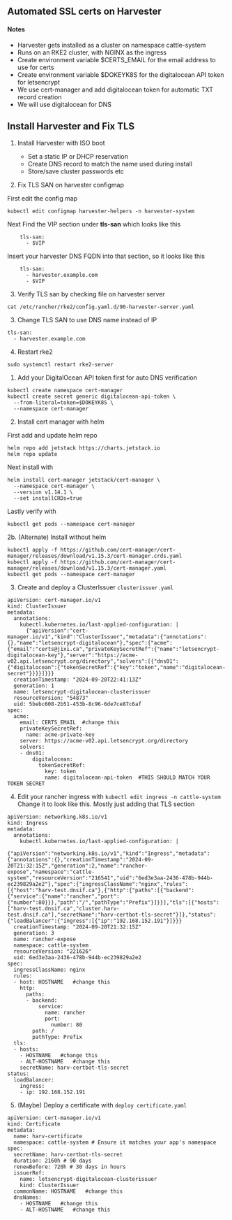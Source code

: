 ## Automated SSL certs on Harvester

#### Notes
- Harvester gets installed as a cluster on namespace cattle-system
- Runs on an RKE2 cluster, with NGINX as the ingress
- Create environment variable $CERTS_EMAIL for the email address to use for certs
- Create environment variable $DOKEYK8S for the digitalocean API token for letsencrypt
- We use cert-manager and add digitalocean token for automatic TXT record creation
- We will use digitalocean for DNS


## Install Harvester and Fix TLS
1. Install Harvester with ISO boot
   - Set a static IP or DHCP reservation
   - Create DNS record to match the name used during install
   - Store/save cluster passwords etc

2. Fix TLS SAN on harvester configmap

First edit the config map

`kubectl edit configmap harvester-helpers -n harvester-system`

Next Find the VIP section under **tls-san** which looks like this
```
    tls-san:
      - $VIP
```
Insert your harvester DNS FQDN into that section, so it looks like this
```
    tls-san:
      - harvester.example.com
      - $VIP
```

3. Verify TLS san by checking file on harvester server
```
cat /etc/rancher/rke2/config.yaml.d/90-harvester-server.yaml
```

3. Change TLS SAN to use DNS name instead of IP
```
tls-san:
  - harvester.example.com
```

4. Restart rke2
```
sudo systemctl restart rke2-server
```


1. Add your DigitalOcean API token first for auto DNS verification
```
kubectl create namespace cert-manager
kubectl create secret generic digitalocean-api-token \
  --from-literal=token=$DOKEYK8S \
  --namespace cert-manager
```

2. Install cert manager with helm

First add and update helm repo
```
helm repo add jetstack https://charts.jetstack.io
helm repo update
```

Next install with
```
helm install cert-manager jetstack/cert-manager \
  --namespace cert-manager \
  --version v1.14.1 \
  --set installCRDs=true
```

Lastly verify with
```
kubectl get pods --namespace cert-manager
```
2b. (Alternate) Install without helm
```
kubectl apply -f https://github.com/cert-manager/cert-manager/releases/download/v1.15.3/cert-manager.crds.yaml
kubectl apply -f https://github.com/cert-manager/cert-manager/releases/download/v1.15.3/cert-manager.yaml
kubectl get pods --namespace cert-manager
```

3. Create and deploy a ClusterIssuer `clusterissuer.yaml`
```
apiVersion: cert-manager.io/v1
kind: ClusterIssuer
metadata:
  annotations:
    kubectl.kubernetes.io/last-applied-configuration: |
      {"apiVersion":"cert-manager.io/v1","kind":"ClusterIssuer","metadata":{"annotations":{},"name":"letsencrypt-digitalocean"},"spec":{"acme":{"email":"certs@jixi.ca","privateKeySecretRef":{"name":"letsencrypt-digitalocean-key"},"server":"https://acme-v02.api.letsencrypt.org/directory","solvers":[{"dns01":{"digitalocean":{"tokenSecretRef":{"key":"token","name":"digitalocean-secret"}}}}]}}}
  creationTimestamp: "2024-09-20T22:41:13Z"
  generation: 1
  name: letsencrypt-digitalocean-clusterissuer
  resourceVersion: "54873"
  uid: 5bebc608-2b51-453b-8c96-6de7ce87c6af
spec:
  acme:
    email: CERTS_EMAIL  #change this
    privateKeySecretRef:
      name: acme-private-key
    server: https://acme-v02.api.letsencrypt.org/directory
    solvers:
    - dns01:
        digitalocean:
          tokenSecretRef:
            key: token
            name: digitalocean-api-token  #THIS SHOULD MATCH YOUR TOKEN SECRET
```

4. Edit your rancher ingress with `kubectl edit ingress -n cattle-system`
Change it to look like this. Mostly just adding that TLS section
```
apiVersion: networking.k8s.io/v1
kind: Ingress
metadata:
  annotations:
    kubectl.kubernetes.io/last-applied-configuration: |
      {"apiVersion":"networking.k8s.io/v1","kind":"Ingress","metadata":{"annotations":{},"creationTimestamp":"2024-09-20T21:32:15Z","generation":2,"name":"rancher-expose","namespace":"cattle-system","resourceVersion":"216541","uid":"6ed3e3aa-2436-478b-944b-ec239829a2e2"},"spec":{"ingressClassName":"nginx","rules":[{"host":"harv-test.dnsif.ca"},{"http":{"paths":[{"backend":{"service":{"name":"rancher","port":{"number":80}}},"path":"/","pathType":"Prefix"}]}}],"tls":[{"hosts":["harv-test.dnsif.ca","cluster.harv-test.dnsif.ca"],"secretName":"harv-certbot-tls-secret"}]},"status":{"loadBalancer":{"ingress":[{"ip":"192.168.152.191"}]}}}
  creationTimestamp: "2024-09-20T21:32:15Z"
  generation: 3
  name: rancher-expose
  namespace: cattle-system
  resourceVersion: "221626"
  uid: 6ed3e3aa-2436-478b-944b-ec239829a2e2
spec:
  ingressClassName: nginx
  rules:
  - host: HOSTNAME   #change this
    http:
      paths:
      - backend:
          service:
            name: rancher
            port:
              number: 80
        path: /
        pathType: Prefix
  tls:
  - hosts:
    - HOSTNAME   #change this
    - ALT-HOSTNAME   #change this
    secretName: harv-certbot-tls-secret
status:
  loadBalancer:
    ingress:
    - ip: 192.168.152.191
```



5. (Maybe) Deploy a certificate with `deploy certificate.yaml`
```
apiVersion: cert-manager.io/v1
kind: Certificate
metadata:
  name: harv-certificate
  namespace: cattle-system # Ensure it matches your app's namespace
spec:
  secretName: harv-certbot-tls-secret
  duration: 2160h # 90 days
  renewBefore: 720h # 30 days in hours
  issuerRef:
    name: letsencrypt-digitalocean-clusterissuer
    kind: ClusterIssuer
  commonName: HOSTNAME   #change this
  dnsNames:
    - HOSTNAME   #change this
    - ALT-HOSTNAME   #change this
```
